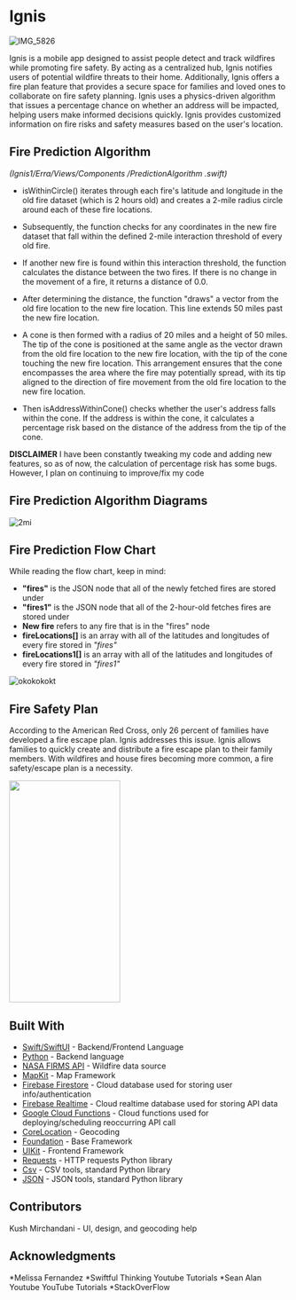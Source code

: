 # Ignis


![IMG_5826](https://github.com/heidischultz/Ignis/assets/99668295/80cbf587-e193-4df6-a7f1-69e1bb444c2d)



Ignis is a mobile app designed to assist people detect and track wildfires while promoting fire safety. By acting as a centralized hub, Ignis notifies users of potential wildfire threats to their home. Additionally, Ignis offers a fire plan feature that provides a secure space for families and loved ones to collaborate on fire safety planning. Ignis uses a physics-driven algorithm that issues a percentage chance on whether an address will be impacted, helping users make informed decisions quickly. Ignis provides customized information on fire risks and safety measures based on the user's location.





## Fire Prediction Algorithm
*(Ignis1/Erra/Views/Components /PredictionAlgorithm .swift)*

- isWithinCircle() iterates through each fire's latitude and longitude in the old fire dataset (which is 2 hours old) and creates a 2-mile radius circle around each of these fire locations.

- Subsequently, the function checks for any coordinates in the new fire dataset that fall within the defined 2-mile interaction threshold of every old fire.

- If another new fire is found within this interaction threshold, the function calculates the distance between the two fires. If there is no change in the movement of a fire, it returns a distance of 0.0.

- After determining the distance, the function "draws" a vector from the old fire location to the new fire location. This line extends 50 miles past the new fire location.

- A cone is then formed with a radius of 20 miles and a height of 50 miles. The tip of the cone is positioned at the same angle as the vector drawn from the old fire location to the new fire location, with the tip of the cone touching the new fire location. This arrangement ensures that the cone encompasses the area where the fire may potentially spread, with its tip aligned to the direction of fire movement from the old fire location to the new fire location.

- Then isAddressWithinCone() checks whether the user's address falls within the cone. If the address is within the cone, it calculates a percentage risk based on the distance of the address from the tip of the cone.

 **DISCLAIMER**
 I have been constantly tweaking my code and adding new features, so as of now, the calculation of percentage risk has some bugs. However, I plan on continuing to improve/fix my code
## Fire Prediction Algorithm Diagrams


![2mi](https://github.com/heidischultz/Ignis/assets/99668295/8cce7357-5b21-43bc-8d9d-11c25a342830)



 
## Fire Prediction Flow Chart
While reading the flow chart, keep in mind:
- **"fires"** is the JSON node that all of the newly fetched fires are stored under
- **"fires1"** is the JSON node that all of the 2-hour-old fetches fires are stored under
- **New fire** refers to any fire that is in the "fires" node
- **fireLocations[]** is an array with all of the latitudes and longitudes of every fire stored in *"fires"*
- **fireLocations1[]** is an array with all of the latitudes and longitudes of every fire stored in *"fires1"*



![okokokokt](https://github.com/heidischultz/Ignis/assets/99668295/7346a935-293f-4fa8-9de2-13c0455b5371)

## Fire Safety Plan
According to the American Red Cross, only 26 percent of families have developed a fire escape plan. Ignis addresses this issue. Ignis allows families to quickly create and distribute a fire escape plan to their family members. With wildfires and house fires becoming more common, a fire safety/escape plan is a necessity.


<img align = "center" src="https://github.com/heidischultz/Ignis/assets/99668295/35f688c1-23f5-4a4e-8177-3a1a004643b6" width=200 height=400>



## Built With

* [Swift/SwiftUI](https://www.swift.org/) - Backend/Frontend Language
* [Python](https://www.python.org/) - Backend language
* [NASA FIRMS API](https://firms.modaps.eosdis.nasa.gov/api/) - Wildfire data source 
* [MapKit](https://developer.apple.com/documentation/mapkit/) - Map Framework
* [Firebase Firestore](https://firebase.google.com/docs/firestore) - Cloud database used for storing user info/authentication
* [Firebase Realtime](https://firebase.google.com/docs/database) - Cloud realtime database used for storing API data
* [Google Cloud Functions](https://cloud.google.com/functions#) - Cloud functions used for deploying/scheduling reoccurring API call
* [CoreLocation](https://developer.apple.com/documentation/corelocation) - Geocoding
* [Foundation](https://developer.apple.com/documentation/foundation) - Base Framework
* [UIKit](https://developer.apple.com/documentation/uikit) - Frontend Framework
* [Requests](https://pypi.org/project/requests/) - HTTP requests Python library
* [Csv](https://docs.python.org/3/library/csv.html) - CSV tools, standard Python library
* [JSON](https://docs.python.org/3/library/json.html) - JSON tools, standard Python library


## Contributors 

Kush Mirchandani - UI, design, and geocoding help

## Acknowledgments

*Melissa Fernandez
*Swiftful Thinking Youtube Tutorials
*Sean Alan Youtube YouTube Tutorials
*StackOverFlow








